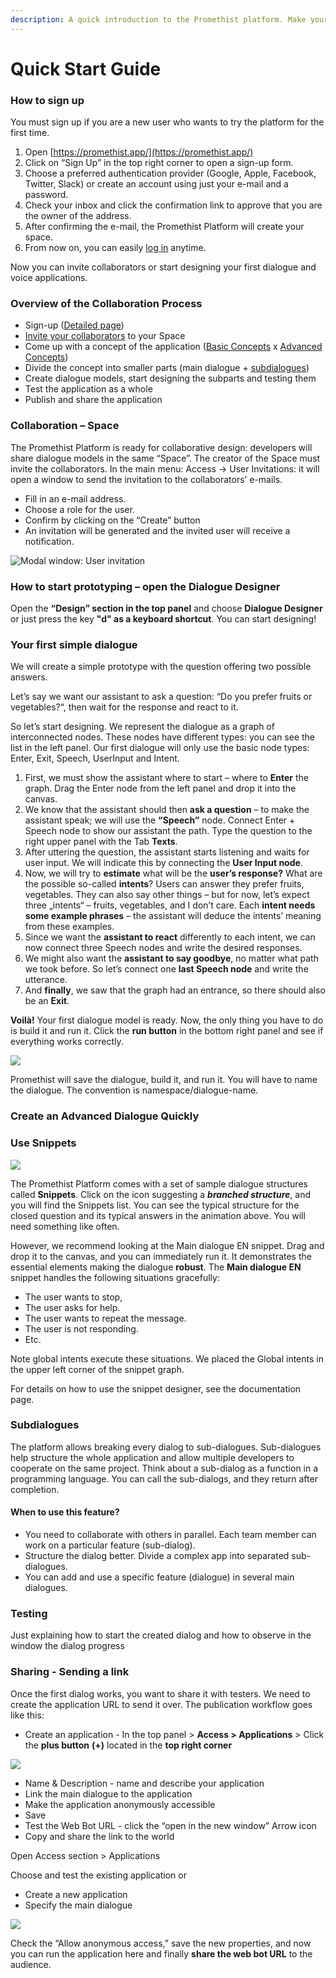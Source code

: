 ```yaml
---
description: A quick introduction to the Promethist platform. Make your first steps!
---
```


# Quick Start Guide

### How to sign up

You must sign up if you are a new user who wants to try the platform for the first time.

1. Open [https://promethist.app/](https://promethist.app/)
2. Click on “Sign Up” in the top right corner to open a sign-up form.
3. Choose a preferred authentication provider \(Google, Apple, Facebook, Twitter, Slack\) or create an account using just your e-mail and a password.
4. Check your inbox and click the confirmation link to approve that you are the owner of the address.
5. After confirming the e-mail, the Promethist Platform will create your space.
6. From now on, you can easily [log in](https://promethist.app/#!/login) anytime.

Now you can invite collaborators or start designing your first dialogue and voice applications.

### Overview of the Collaboration Process

* Sign-up \([Detailed page](app/sign-up.md)\)
* [Invite your collaborators](app/working-space/#access) to your Space
* Come up with a concept of the application \([Basic Concepts](model/dialogue-model-coding/basic-use-cases/) x [Advanced Concepts](model/dialogue-model-coding/advanced-concepts/)\)
* Divide the concept into smaller parts \(main dialogue + [subdialogues](model/dialogue-model-coding/basic-use-cases/sub-dialogues.md)\)
* Create dialogue models, start designing the subparts and testing them
* Test the application as a whole
* Publish and share the application

### Collaboration – Space

The Promethist Platform is ready for collaborative design: developers will share dialogue models in the same “Space”. The creator of the Space must invite the collaborators. In the main menu: Access → User Invitations: it will open a window to send the invitation to the collaborators’ e-mails. 

* Fill in an e-mail address.
* Choose a role for the user.
* Confirm by clicking on the “Create” button
* An invitation will be generated and the invited user will receive a notification.

![Modal window: User invitation](.gitbook/assets/image%20%2812%29.png)

### How to start prototyping – open the Dialogue Designer

Open the **“Design” section in the top panel** and choose **Dialogue Designer** or just press the key **"d" as a keyboard shortcut**. You can start designing!

### Your first simple dialogue

We will create a simple prototype with the question offering two possible answers. 

Let’s say we want our assistant to ask a question: “Do you prefer fruits or vegetables?“, then wait for the response and react to it.

So let’s start designing. We represent the dialogue as a graph of interconnected nodes. These nodes have different types: you can see the list in the left panel. Our first dialogue will only use the basic node types: Enter, Exit, Speech, UserInput and Intent.

1. First, we must show the assistant where to start – where to **Enter** the graph. Drag the Enter node from the left panel and drop it into the canvas.
2. We know that the assistant should then **ask a question** – to make the assistant speak; we will use the **“Speech”** node. Connect Enter + Speech node to show our assistant the path. Type the question to the right upper panel with the Tab **Texts**.
3. After uttering the question, the assistant starts listening and waits for user input. We will indicate this by connecting the **User Input node**.
4. Now, we will try to **estimate** what will be the **user’s response?** What are the possible so-called **intents**? Users can answer they prefer fruits, vegetables. They can also say other things – but for now, let’s expect three „intents“ – fruits, vegetables, and I don’t care. Each **intent needs some example phrases** – the assistant will deduce the intents’ meaning from these examples.
5. Since we want the **assistant to react** differently to each intent, we can now connect three Speech nodes and write the desired responses.
6. We might also want the **assistant to say goodbye**, no matter what path we took before. So let’s connect one **last Speech node** and write the utterance.
7. And **finally**, we saw that the graph had an entrance, so there should also be an **Exit**.

**Voilà!** Your first dialogue model is ready. Now, the only thing you have to do is build it and run it. Click the **run button** in the bottom right panel and see if everything works correctly.

  


![](.gitbook/assets/example-pre-example.gif)

Promethist will save the dialogue, build it, and run it. You will have to name the dialogue. The convention is namespace/dialogue-name. 

### Create an Advanced Dialogue Quickly

### Use Snippets

![](https://lh5.googleusercontent.com/Tavn5P1Q105kN8lECBMdbQZbkhKEr4D3FKEU54tJmh0HSiS0UPXtpp54tTYktZrjiT-A1RA4IaoZSzvaTOOWq9yRek61xF3-xOsPFnS6I9kweNRkGV-yjKGHa8ZriL0XQFaSRR8C)

The Promethist Platform comes with a set of sample dialogue structures called **Snippets**. Click on the icon suggesting a _**branched structure**_, and you will find the Snippets list. You can see the typical structure for the closed question and its typical answers in the animation above. You will need something like often.

However, we recommend looking at the Main dialogue EN snippet. Drag and drop it to the canvas, and you can immediately run it. It demonstrates the essential elements making the dialogue **robust**. The **Main dialogue EN** snippet handles the following situations gracefully:

* The user wants to stop,
* The user asks for help.
* The user wants to repeat the message.
* The user is not responding.
* Etc.

Note global intents execute these situations. We placed the Global intents in the upper left corner of the snippet graph.

For details on how to use the snippet designer, see the documentation page.

### Subdialogues

The platform allows breaking every dialog to sub-dialogues. Sub-dialogues help structure the whole application and allow multiple developers to cooperate on the same project. Think about a sub-dialog as a function in a programming language. You can call the sub-dialogs, and they return after completion. 

#### When to use this feature?

* You need to collaborate with others in parallel. Each team member can work on a particular feature \(sub-dialog\).
* Structure the dialog better. Divide a complex app into separated sub-dialogues.
* You can add and use a specific feature \(dialogue\) in several main dialogues.

### Testing

Just explaining how to start the created dialog and how to observe in the window the dialog progress

### Sharing - Sending a link

Once the first dialog works, you want to share it with testers. We need to create the application URL to send it over. The publication workflow goes like this: 

* Create an application - In the top panel &gt; **Access &gt; Applications** &gt; Click the **plus button** **\(+\)** located in the **top right corner**

![](.gitbook/assets/image%20%2811%29.png)

* Name & Description - name and describe your application
* Link the main dialogue to the application
* Make the application anonymously accessible
* Save
* Test the Web Bot URL - click the “open in the new window” Arrow icon
* Copy and share the link to the world

Open Access section &gt; Applications

Choose and test the existing application or 

* Create a new application
* Specify the main dialogue

![](.gitbook/assets/image%20%2815%29.png)

Check the “Allow anonymous access,” save the new properties, and now you can run the application here and finally **share the web bot URL** to the audience.  


